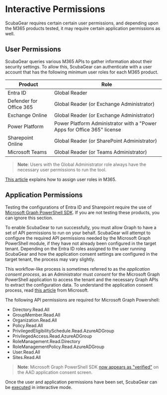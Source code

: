 # Interactive Permissions

ScubaGear requires certain certain user permissions, and depending upon the M365 products tested, it may require certain application permissions as well.

## User Permissions

ScubaGear queries various M365 APIs to gather information about their security settings. To allow this, ScubaGear can authenticate with a user account that has the following minimum user roles for each M365 product.

| Product                 | Role                                                                    |
| ----------------------- | ----------------------------------------------------------------------- |
| Entra ID                | Global Reader                                                           |
| Defender for Office 365 | Global Reader (or Exchange Administrator)                               |
| Exchange Online         | Global Reader (or Exchange Administrator)                               |
| Power Platform          | Power Platform Administrator with a "Power Apps for Office 365" license |
| Sharepoint Online       | Global Reader (or SharePoint Administrator)                             |
| Microsoft Teams         | Global Reader (or Teams Administrator)                                  |

> **Note**: Users with the Global Administrator role always have the necessary user permissions to run the tool.

[This article](https://learn.microsoft.com/en-us/microsoft-365/admin/add-users/assign-admin-roles?view=o365-worldwide) explains how to assign user roles in M365.

## Application Permissions

Testing the configurations of Entra ID and Sharepoint require the use of [Microsoft Graph PowerShell SDK](https://learn.microsoft.com/en-us/powershell/microsoftgraph/get-started?view=graph-powershell-1.0). If you are not testing these products, you can ignore this section.

To enable ScubaGear to run successfully, you must allow Graph to have a set of API permissions to run on your behalf. ScubaGear will attempt to configure the required API permissions needed by the Microsoft Graph PowerShell module, if they have not already been configured in the target tenant. Depending on the Entra ID roles assigned to the user running ScubaGear and how the application consent settings are configured in the target tenant, the process may vary slightly.

This workflow-like process is sometimes referred to as the _application consent process_, as an Administrator must _consent_ for the Microsoft Graph PowerShell application to access the tenant and the necessary Graph APIs to extract the configuration data.  To understand the application consent process, read [this article](https://learn.microsoft.com/en-us/azure/active-directory/develop/application-consent-experience) from Microsoft.

The following API permissions are required for Microsoft Graph Powershell:

- Directory.Read.All
- GroupMember.Read.All
- Organization.Read.All
- Policy.Read.All
- PrivilegedEligibilitySchedule.Read.AzureADGroup
- PrivilegedAccess.Read.AzureADGroup
- RoleManagement.Read.Directory
- RoleManagementPolicy.Read.AzureADGroup
- User.Read.All
- Sites.Read.All

> **Note**: Microsoft Graph PowerShell SDK [now appears as "verified"](https://devblogs.microsoft.com/microsoft365dev/microsoft-graph-powershell-and-cli-are-now-verified/) on the AAD application consent screen.

Once the user and application permissions have been set, ScubaGear can be [executed](../execution/execution.md) in interactive mode.